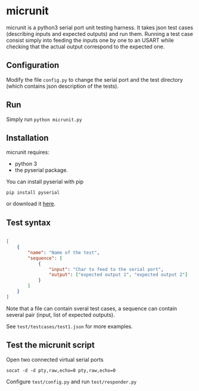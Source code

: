 # micrunit
micrunit is a python3 serial port unit testing harness. 
It takes json test cases (describing inputs and expected outputs) and run them. Running a test case consist simply into feeding the inputs one by one to an USART while checking that the actual output correspond to the expected one.

## Configuration

Modify the file `config.py` to change the serial port and the test directory (which contains json description of the tests).

## Run

Simply run `python micrunit.py`

## Installation

micrunit requires:
 * python 3
 * the pyserial package. 

You can install pyserial with pip
```
pip install pyserial
```
or download it [here](https://pypi.python.org/pypi/pyserial).

## Test syntax

```json

[
	{
		"name": "Name of the test",
		"sequence": [
			{
				"input": "Char to feed to the serial port",
				"output": ["expected output 1", "expected output 2"]
			}
		]
	}
]

```

Note that a file can contain sveral test cases, a sequence can contain several pair (input, list of expected outputs).

See `test/testcases/test1.json` for more examples.

## Test the micrunit script

Open two connected virtual serial ports

```
socat -d -d pty,raw,echo=0 pty,raw,echo=0
```

Configure `test/config.py` and run `test/responder.py`
